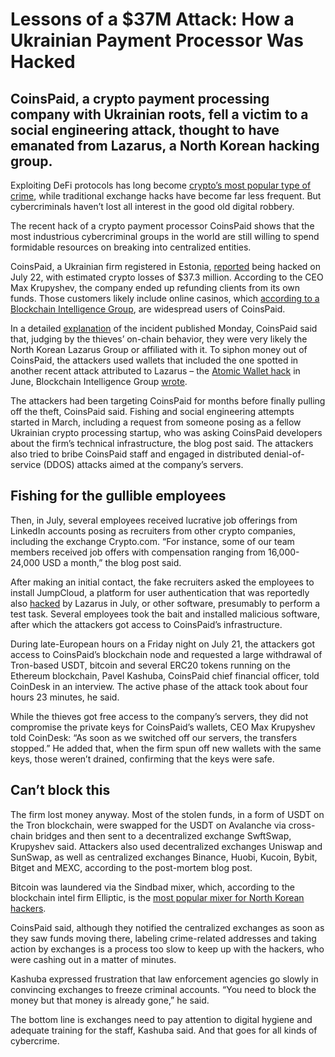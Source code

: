 # Lessons of a $37M Attack: How a Ukrainian Payment Processor Was Hacked

## CoinsPaid, a crypto payment processing company with Ukrainian roots, fell a victim to a social engineering attack, thought to have emanated from Lazarus, a North Korean hacking group.

Exploiting DeFi protocols has long become  [crypto’s most popular type of crime](https://www.coindesk.com/business/2022/07/27/defi-has-become-crypto-crimes-main-arena-crystal-blockchain-says/), while traditional exchange hacks have become far less frequent. But cybercriminals haven’t lost all interest in the good old digital robbery.

The recent hack of a crypto payment processor CoinsPaid shows that the most industrious cybercriminal groups in the world are still willing to spend formidable resources on breaking into centralized entities.

CoinsPaid, a Ukrainian firm registered in Estonia,  [reported](https://coinspaid.com/tpost/0zx28tmj51-press-release)  being hacked on July 22, with estimated crypto losses of $37.3 million. According to the CEO Max Krupyshev, the company ended up refunding clients from its own funds. Those customers likely include online casinos, which  [according to a Blockchain Intelligence Group](https://blockchaingroup.io/coinspaid-likely-new-victim-in-a-series-of-hacks-by-the-lazarus-group/?utm_campaign=Blogs&utm_content=258255679&utm_medium=social&utm_source=twitter&hss_channel=tw-3146954264), are widespread users of CoinsPaid.

In a detailed  [explanation](https://coinspaid.com/tpost/k4r6jt90p1-the-coinspaid-hack-explained)  of the incident published Monday, CoinsPaid said that, judging by the thieves’ on-chain behavior, they were very likely the North Korean Lazarus Group or affiliated with it. To siphon money out of CoinsPaid, the attackers used wallets that included the one spotted in another recent attack attributed to Lazarus – the  [Atomic Wallet hack](https://www.coindesk.com/tech/2023/06/05/atomic-wallet-users-hacked-for-35m-worth-of-bitcoin-ether-tether-and-other-tokens/)  in June, Blockchain Intelligence Group  [wrote](https://blockchaingroup.io/coinspaid-likely-new-victim-in-a-series-of-hacks-by-the-lazarus-group/?utm_campaign=Blogs&utm_content=258255679&utm_medium=social&utm_source=twitter&hss_channel=tw-3146954264).

The attackers had been targeting CoinsPaid for months before finally pulling off the theft, CoinsPaid said. Fishing and social engineering attempts started in March, including a request from someone posing as a fellow Ukrainian crypto processing startup, who was asking CoinsPaid developers about the firm’s technical infrastructure, the blog post said. The attackers also tried to bribe CoinsPaid staff and engaged in distributed denial-of-service (DDOS) attacks aimed at the company’s servers.

## Fishing for the gullible employees

Then, in July, several employees received lucrative job offerings from LinkedIn accounts posing as recruiters from other crypto companies, including the exchange Crypto.com. “For instance, some of our team members received job offers with compensation ranging from 16,000-24,000 USD a month,” the blog post said.

After making an initial contact, the fake recruiters asked the employees to install JumpCloud, a platform for user authentication that was reportedly also  [hacked](https://techcrunch.com/2023/07/20/north-korea-backed-hackers-breached-jumpcloud-to-target-cryptocurrency-clients/)  by Lazarus in July, or other software, presumably to perform a test task. Several employees took the bait and installed malicious software, after which the attackers got access to CoinsPaid’s infrastructure.

During late-European hours on a Friday night on July 21, the attackers got access to CoinsPaid’s blockchain node and requested a large withdrawal of Tron-based USDT, bitcoin and several ERC20 tokens running on the Ethereum blockchain, Pavel Kashuba, CoinsPaid chief financial officer, told CoinDesk in an interview. The active phase of the attack took about four hours 23 minutes, he said.

While the thieves got free access to the company’s servers, they did not compromise the private keys for CoinsPaid’s wallets, CEO Max Krupyshev told CoinDesk: “As soon as we switched off our servers, the transfers stopped.” He added that, when the firm spun off new wallets with the same keys, those weren’t drained, confirming that the keys were safe.

## Can’t block this

The firm lost money anyway. Most of the stolen funds, in a form of USDT on the Tron blockchain, were swapped for the USDT on Avalanche via cross-chain bridges and then sent to a decentralized exchange SwftSwap, Krupyshev said. Attackers also used decentralized exchanges Uniswap and SunSwap, as well as centralized exchanges Binance, Huobi, Kucoin, Bybit, Bitget and MEXC, according to the post-mortem blog post.

Bitcoin was laundered via the Sindbad mixer, which, according to the blockchain intel firm Elliptic, is the  [most popular mixer for North Korean hackers](https://www.coindesk.com/business/2023/02/13/sanctioned-mixer-blender-re-launched-as-sinbad-elliptic-says/).

CoinsPaid said, although they notified the centralized exchanges as soon as they saw funds moving there, labeling crime-related addresses and taking action by exchanges is a process too slow to keep up with the hackers, who were cashing out in a matter of minutes.

Kashuba expressed frustration that law enforcement agencies go slowly in convincing exchanges to freeze criminal accounts. “You need to block the money but that money is already gone,” he said.

The bottom line is exchanges need to pay attention to digital hygiene and adequate training for the staff, Kashuba said. And that goes for all kinds of cybercrime.